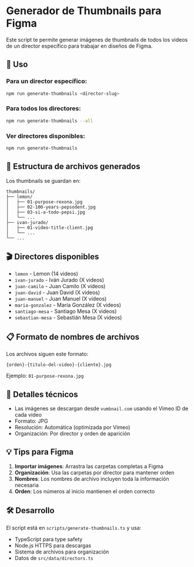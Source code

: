 # Generador de Thumbnails para Figma

Este script te permite generar imágenes de thumbnails de todos los videos de un director específico para trabajar en diseños de Figma.

## 🚀 Uso

### Para un director específico:
```bash
npm run generate-thumbnails <director-slug>
```

### Para todos los directores:
```bash
npm run generate-thumbnails --all
```

### Ver directores disponibles:
```bash
npm run generate-thumbnails
```

## 📁 Estructura de archivos generados

Los thumbnails se guardan en:
```
thumbnails/
├── lemon/
│   ├── 01-purpose-rexona.jpg
│   ├── 02-100-years-pepsodent.jpg
│   ├── 03-si-a-todo-pepsi.jpg
│   └── ...
├── ivan-jurado/
│   ├── 01-video-title-client.jpg
│   └── ...
└── ...
```

## 🎬 Directores disponibles

- `lemon` - Lemon (14 videos)
- `ivan-jurado` - Iván Jurado (X videos)
- `juan-camilo` - Juan Camilo (X videos)
- `juan-david` - Juan David (X videos)
- `juan-manuel` - Juan Manuel (X videos)
- `maria-gonzalez` - María González (X videos)
- `santiago-mesa` - Santiago Mesa (X videos)
- `sebastian-mesa` - Sebastián Mesa (X videos)

## 📋 Formato de nombres de archivos

Los archivos siguen este formato:
```
{orden}-{titulo-del-video}-{cliente}.jpg
```

Ejemplo: `01-purpose-rexona.jpg`

## 🔧 Detalles técnicos

- Las imágenes se descargan desde `vumbnail.com` usando el Vimeo ID de cada video
- Formato: JPG
- Resolución: Automática (optimizada por Vimeo)
- Organización: Por director y orden de aparición

## 💡 Tips para Figma

1. **Importar imágenes**: Arrastra las carpetas completas a Figma
2. **Organización**: Usa las carpetas por director para mantener orden
3. **Nombres**: Los nombres de archivo incluyen toda la información necesaria
4. **Orden**: Los números al inicio mantienen el orden correcto

## 🛠️ Desarrollo

El script está en `scripts/generate-thumbnails.ts` y usa:
- TypeScript para type safety
- Node.js HTTPS para descargas
- Sistema de archivos para organización
- Datos de `src/data/directors.ts`

